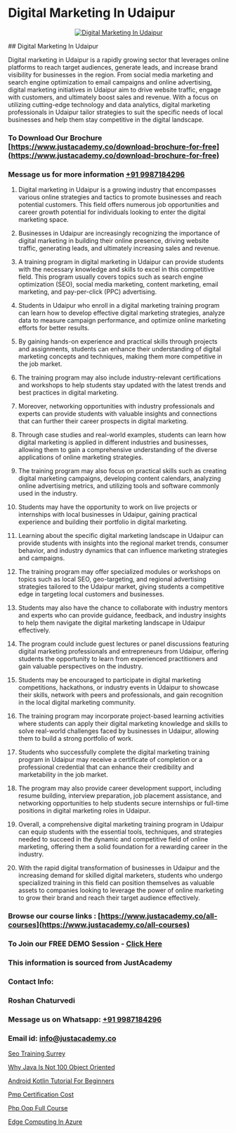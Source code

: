 # Digital Marketing In Udaipur

<p align="center">
  <a href="https://justacademy.co/course-detail/digital-marketing">
    <img src="https://justacademy.co/storage2/course_image/1676636720_course_image.webp" alt="Digital Marketing In Udaipur">
  </a>
</p>
## Digital Marketing In Udaipur

Digital marketing in Udaipur is a rapidly growing sector that leverages online platforms to reach target audiences, generate leads, and increase brand visibility for businesses in the region. From social media marketing and search engine optimization to email campaigns and online advertising, digital marketing initiatives in Udaipur aim to drive website traffic, engage with customers, and ultimately boost sales and revenue. With a focus on utilizing cutting-edge technology and data analytics, digital marketing professionals in Udaipur tailor strategies to suit the specific needs of local businesses and help them stay competitive in the digital landscape.
### To Download Our Brochure [https://www.justacademy.co/download-brochure-for-free](https://www.justacademy.co/download-brochure-for-free)
### Message us for more information [+91 9987184296](https://api.whatsapp.com/send?phone=919987184296)
1) Digital marketing in Udaipur is a growing industry that encompasses various online strategies and tactics to promote businesses and reach potential customers. This field offers numerous job opportunities and career growth potential for individuals looking to enter the digital marketing space.

2) Businesses in Udaipur are increasingly recognizing the importance of digital marketing in building their online presence, driving website traffic, generating leads, and ultimately increasing sales and revenue.

3) A training program in digital marketing in Udaipur can provide students with the necessary knowledge and skills to excel in this competitive field. This program usually covers topics such as search engine optimization (SEO), social media marketing, content marketing, email marketing, and pay-per-click (PPC) advertising.

4) Students in Udaipur who enroll in a digital marketing training program can learn how to develop effective digital marketing strategies, analyze data to measure campaign performance, and optimize online marketing efforts for better results.

5) By gaining hands-on experience and practical skills through projects and assignments, students can enhance their understanding of digital marketing concepts and techniques, making them more competitive in the job market.

6) The training program may also include industry-relevant certifications and workshops to help students stay updated with the latest trends and best practices in digital marketing.

7) Moreover, networking opportunities with industry professionals and experts can provide students with valuable insights and connections that can further their career prospects in digital marketing.

8) Through case studies and real-world examples, students can learn how digital marketing is applied in different industries and businesses, allowing them to gain a comprehensive understanding of the diverse applications of online marketing strategies.

9) The training program may also focus on practical skills such as creating digital marketing campaigns, developing content calendars, analyzing online advertising metrics, and utilizing tools and software commonly used in the industry.

10) Students may have the opportunity to work on live projects or internships with local businesses in Udaipur, gaining practical experience and building their portfolio in digital marketing.

11) Learning about the specific digital marketing landscape in Udaipur can provide students with insights into the regional market trends, consumer behavior, and industry dynamics that can influence marketing strategies and campaigns.

12) The training program may offer specialized modules or workshops on topics such as local SEO, geo-targeting, and regional advertising strategies tailored to the Udaipur market, giving students a competitive edge in targeting local customers and businesses.

13) Students may also have the chance to collaborate with industry mentors and experts who can provide guidance, feedback, and industry insights to help them navigate the digital marketing landscape in Udaipur effectively.

14) The program could include guest lectures or panel discussions featuring digital marketing professionals and entrepreneurs from Udaipur, offering students the opportunity to learn from experienced practitioners and gain valuable perspectives on the industry.

15) Students may be encouraged to participate in digital marketing competitions, hackathons, or industry events in Udaipur to showcase their skills, network with peers and professionals, and gain recognition in the local digital marketing community.

16) The training program may incorporate project-based learning activities where students can apply their digital marketing knowledge and skills to solve real-world challenges faced by businesses in Udaipur, allowing them to build a strong portfolio of work.

17) Students who successfully complete the digital marketing training program in Udaipur may receive a certificate of completion or a professional credential that can enhance their credibility and marketability in the job market.

18) The program may also provide career development support, including resume building, interview preparation, job placement assistance, and networking opportunities to help students secure internships or full-time positions in digital marketing roles in Udaipur.

19) Overall, a comprehensive digital marketing training program in Udaipur can equip students with the essential tools, techniques, and strategies needed to succeed in the dynamic and competitive field of online marketing, offering them a solid foundation for a rewarding career in the industry.

20) With the rapid digital transformation of businesses in Udaipur and the increasing demand for skilled digital marketers, students who undergo specialized training in this field can position themselves as valuable assets to companies looking to leverage the power of online marketing to grow their brand and reach their target audience effectively.

### Browse our course links : [https://www.justacademy.co/all-courses](https://www.justacademy.co/all-courses) 
### To Join our FREE DEMO Session - [Click Here](https://www.justacademy.co/register-for-course-demo)


### This information is sourced from JustAcademy
### Contact Info:
### Roshan Chaturvedi
### Message us on Whatsapp: [+91 9987184296](https://api.whatsapp.com/send?phone=919987184296)
### Email id: [info@justacademy.co](mailto:info@justacademy.co)
                
[Seo Training Surrey](https://www.linkedin.com/pulse/seo-training-surrey-justacademy-austin-wxftf?trackingId=dsXi%2BlEt7vV27GAritsVeQ%3D%3D&lipi=urn%3Ali%3Apage%3Ad_flagship3_company_admin%3B6mOngjoRSHaPxoHR8xdeBw%3D%3D)

[Why Java Is Not 100 Object Oriented](https://www.linkedin.com/pulse/why-java-100-object-oriented-justacademy-manchester-g96of?trackingId=C77M9FBndLhdRaKERvxjxA%3D%3D&lipi=urn%3Ali%3Apage%3Ad_flagship3_company_admin%3BkfEqcIulRv%2Bk695n7CpVww%3D%3D)

[Android Kotlin Tutorial For Beginners](https://medium.com/@kumarishimmi99/android-kotlin-tutorial-for-beginners-8809535bf12f)

[Pmp Certification Cost](https://medium.com/@ranepooja/pmp-certification-cost-f8d03a52fdad)

[Php Oop Full Course](https://justacademyin.github.io/justacademy/php-oop-full-course)

[Edge Computing In Azure](https://justacademyin.github.io/justacademy/edge-computing-in-azure)

